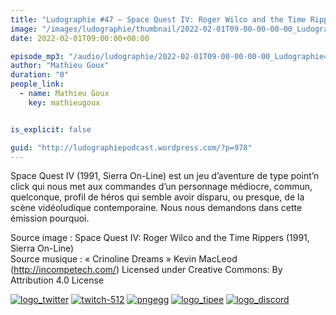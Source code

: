 ```yaml
---
title: "Ludographie #47 – Space Quest IV: Roger Wilco and the Time Rippers"
image: "/images/ludographie/thumbnail/2022-02-01T09-00-00-00-00_Ludographie47SpaceQuestIVRogerWilcoandtheTimeRippers.jpg"
date: 2022-02-01T09:00:00+00:00

episode_mp3: "/audio/ludographie/2022-02-01T09-00-00-00-00_Ludographie47SpaceQuestIVRogerWilcoandtheTimeRippers.mp3"
author: "Mathieu Goux"
duration: "0"
people_link: 
  - name: Mathieu Goux
    key: mathieugoux


is_explicit: false

guid: "http://ludographiepodcast.wordpress.com/?p=978"
---
```


<PodcastHeader/>

<!-- ECRIRE LA DESCRIPTION DE L'EPISODE SOUS CETTE LIGNE -->
<p>Space Quest IV (1991, Sierra On-Line) est un jeu d’aventure de type point’n click qui nous met aux commandes d’un personnage médiocre, commun, quelconque, profil de héros qui semble avoir disparu, ou presque, de la scène vidéoludique contemporaine. Nous nous demandons dans cette émission pourquoi.<br></p>
<p></p>
<a href="" rel="nofollow"></a>
 
<p>Source image : Space Quest IV: Roger Wilco and the Time Rippers (1991, Sierra On-Line)<br>Source musique : «&nbsp;Crinoline Dreams&nbsp;» Kevin MacLeod (<a title="http://incompetech.com/" href="http://incompetech.com/" rel="nofollow">http://incompetech.com/</a>) Licensed under Creative Commons: By Attribution 4.0 License</p>


<tr>
<td><a href="https://twitter.com/Gouximan" rel="nofollow"><img src="/resources/ludographie/2022-02-01T09-00-00-00-00_Ludographie47SpaceQuestIVRogerWilcoandtheTimeRippers/logo_twitter-1.png" alt="logo_twitter"></a></td>
<td><a href="https://www.twitch.tv/mathieugoux" rel="nofollow"><img src="/resources/ludographie/2022-02-01T09-00-00-00-00_Ludographie47SpaceQuestIVRogerWilcoandtheTimeRippers/twitch-512-1.png" alt="twitch-512"></a></td>
<td><a href="https://www.youtube.com/user/MattTheFatalifieur/videos" rel="nofollow"><img src="/resources/ludographie/2022-02-01T09-00-00-00-00_Ludographie47SpaceQuestIVRogerWilcoandtheTimeRippers/pngegg.png" alt="pngegg"></a></td>
<td><a href="http://fr.tipeee.com/calvinball" rel="nofollow"><img src="/resources/ludographie/2022-02-01T09-00-00-00-00_Ludographie47SpaceQuestIVRogerWilcoandtheTimeRippers/logo_tipee-1.png" alt="logo_tipee"></a></td>
<td><a href="https://discord.com/invite/4RnA9v7" rel="nofollow"><img src="/resources/ludographie/2022-02-01T09-00-00-00-00_Ludographie47SpaceQuestIVRogerWilcoandtheTimeRippers/logo_discord-1.png" alt="logo_discord"></a></td>
</tr>




<p></p>


